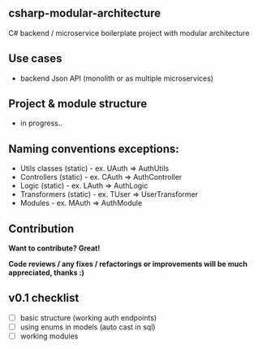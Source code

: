## csharp-modular-architecture
C# backend / microservice boilerplate project with modular architecture

## Use cases
+ backend Json API (monolith or as multiple microservices)

## Project & module structure
+ in progress..

## Naming conventions exceptions:
+ Utils classes (static) - ex. UAuth => AuthUtils
+ Controllers (static) - ex. CAuth => AuthController
+ Logic (static) - ex. LAuth => AuthLogic
+ Transformers (static) - ex. TUser => UserTransformer
+ Modules - ex. MAuth => AuthModule

## Contribution

**Want to contribute? Great!**

**Code reviews / any fixes / refactorings or improvements will be much appreciated, thanks :)**

## v0.1 checklist
- [ ] basic structure (working auth endpoints)
- [ ] using enums in models (auto cast in sql)
- [ ] working modules
